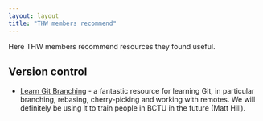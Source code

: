 ```yaml
---
layout: layout
title: "THW members recommend"
---
```


Here THW members recommend resources they found useful.

## Version control

- [Learn Git Branching](https://learngitbranching.js.org) - a fantastic
  resource for learning Git, in particular branching, rebasing, cherry-picking
  and working with remotes.  We will definitely be using it to train people in
  BCTU in the future (Matt Hill).
